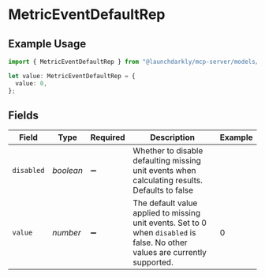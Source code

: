 # MetricEventDefaultRep

## Example Usage

```typescript
import { MetricEventDefaultRep } from "@launchdarkly/mcp-server/models/components";

let value: MetricEventDefaultRep = {
  value: 0,
};
```

## Fields

| Field                                                                                                                                    | Type                                                                                                                                     | Required                                                                                                                                 | Description                                                                                                                              | Example                                                                                                                                  |
| ---------------------------------------------------------------------------------------------------------------------------------------- | ---------------------------------------------------------------------------------------------------------------------------------------- | ---------------------------------------------------------------------------------------------------------------------------------------- | ---------------------------------------------------------------------------------------------------------------------------------------- | ---------------------------------------------------------------------------------------------------------------------------------------- |
| `disabled`                                                                                                                               | *boolean*                                                                                                                                | :heavy_minus_sign:                                                                                                                       | Whether to disable defaulting missing unit events when calculating results. Defaults to false                                            |                                                                                                                                          |
| `value`                                                                                                                                  | *number*                                                                                                                                 | :heavy_minus_sign:                                                                                                                       | The default value applied to missing unit events. Set to 0 when <code>disabled</code> is false. No other values are currently supported. | 0                                                                                                                                        |